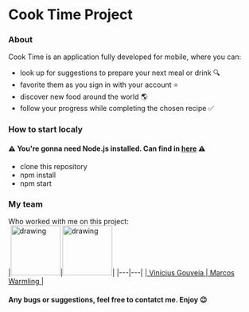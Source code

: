# Cook Time Project

### About
Cook Time is an application fully developed for mobile, where you can: 
+ look up for suggestions to prepare your next meal or drink 🔍
+ favorite them as you sign in with your account ⭐
+ discover new food around the world 🌎
+ follow your progress while completing the chosen recipe ✅

### How to start localy
#### ⚠️ You're gonna need Node.js installed. Can find in <a href="https://docs.npmjs.com/downloading-and-installing-node-js-and-npm" alt="url path to npm and node installation" target="_blank"> here</a> ⚠️
+ clone this repository
+ npm install
+ npm start

### My team
Who worked with me on this project: <br>
|<img src="https://user-images.githubusercontent.com/45135641/142777137-e6318400-1929-4e20-8d19-32231c8a86c0.png" alt="drawing" width="100"/>|<img src="https://user-images.githubusercontent.com/45135641/142777162-d3674e3b-3fe1-4a16-a752-0155bf772d7e.jpeg" alt="drawing" width="100"/>|
|---|---|
|<a href="https://github.com/vinigofr" alt="Vinicius profile pic" target="_blank"> Vinícius Gouveia </a>|<a href="https://github.com/marcoswarmling" alt="Marcos profile pic" target="_blank"> Marcos Warmling </a>|

#### Any bugs or suggestions, feel free to contatct me. Enjoy 😉

